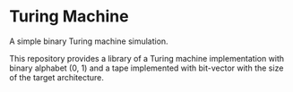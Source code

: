 # Turing Machine

A simple binary Turing machine simulation.

This repository provides a library of a Turing machine implementation with binary alphabet (0, 1) and a tape implemented with bit-vector with the size of the target architecture.

